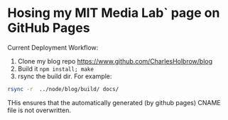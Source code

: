 # Hosing my MIT Media Lab` page on GitHub Pages

Current Deployment Workflow:

1. Clone my blog repo https://www.github.com/CharlesHolbrow/blog
2. Build it `npm install; make`
3. rsync the build dir. For example:

```bash
rsync -r  ../node/blog/build/ docs/
```

THis ensures that the automatically generated (by github pages) CNAME file is not overwritten.
